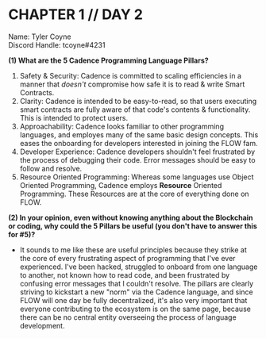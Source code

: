 # CHAPTER 1 // DAY 2

Name: Tyler Coyne  
Discord Handle: tcoyne#4231

**(1) What are the 5 Cadence Programming Language Pillars?**

1. Safety & Security: Cadence is committed to scaling efficiencies in a manner that _doesn't_ compromise how safe it is to read & write Smart Contracts.
2. Clarity: Cadence is intended to be easy-to-read, so that users executing smart contracts are fully aware of that code's contents & functionality. This is intended to protect users.
3. Approachability: Cadence looks familiar to other programming languages, and employes many of the same basic design concepts. This eases the onboarding for developers interested in joining the FLOW fam.
4. Developer Experience: Cadence developers shouldn't feel frustrated by the process of debugging their code. Error messages should be easy to follow and resolve.
5. Resource Oriented Programming: Whereas some languages use Object Oriented Programming, Cadence employs **Resource** Oriented Programming. These Resources are at the core of everything done on FLOW.

**(2) In your opinion, even without knowing anything about the Blockchain or coding, why could the 5 Pillars be useful (you don't have to answer this for #5)?**

- It sounds to me like these are useful principles because they strike at the core of every frustrating aspect of programming that I've ever experienced. I've been hacked, struggled to onboard from one language to another, not known how to read code, and been frustrated by confusing error messages that I couldn't resolve. The pillars are clearly striving to kickstart a new "norm" via the Cadence language, and since FLOW will one day be fully decentralized, it's also very important that everyone contributing to the ecosystem is on the same page, because there can be no central entity overseeing the process of language development.

